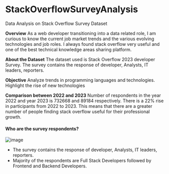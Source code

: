 # StackOverflowSurveyAnalysis
Data Analysis on Stack Overflow Survey Dataset


**Overview**
As a web developer transitioning into a data related role, I am curious to know the current job market trends and the various evolving technologies and job roles. I always found stack overflow very useful and one of the best technical knowledge areas sharing platform.  

**About the Dataset**
The dataset used is Stack Overflow 2023 developer Survey. The survey contains the response of developer, Analysts, IT leaders, reporters.

**Objective**
Analyze trends in programming languages and technologies. Highlight the rise of new technologies

**Comparison between 2022 and 2023**
Number of respondents in the year 2022 and year 2023 is 732668 and 89184 respectively. There is a 22% rise in participants from 2022 to 2023. This means that there are a greater number of people finding stack overflow useful for their professional growth.

#### Who are the survey respondents?
![image](https://github.com/AliyaAzeez/StackOverflowSurveyAnalysis/visualizations/jobType.png)

- The survey contains the response of developer, Analysts, IT leaders, reporters.
- Majority of the respondents are Full Stack Developers followed by  Frontend and Backend Developers.



